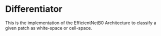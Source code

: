 # Differentiator
This is the implementation of the EfficientNetB0 Architecture to classify a given patch as white-space or cell-space.
